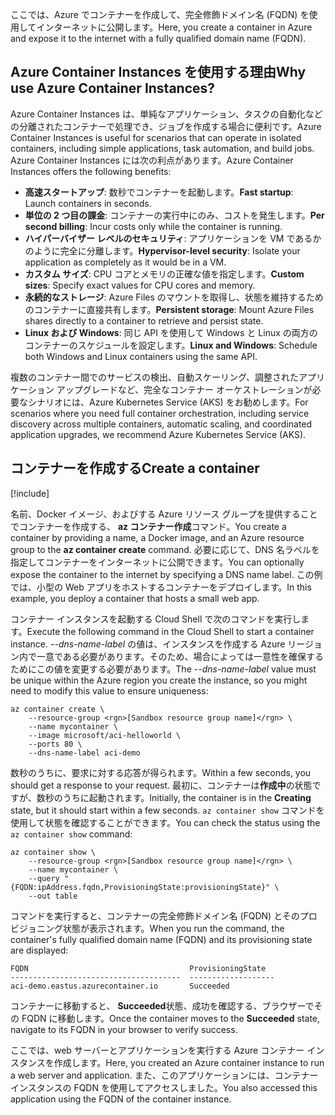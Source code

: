<span data-ttu-id="6f8d5-101">ここでは、Azure でコンテナーを作成して、完全修飾ドメイン名 (FQDN) を使用してインターネットに公開します。</span><span class="sxs-lookup"><span data-stu-id="6f8d5-101">Here, you create a container in Azure and expose it to the internet with a fully qualified domain name (FQDN).</span></span>

## <a name="why-use-azure-container-instances"></a><span data-ttu-id="6f8d5-102">Azure Container Instances を使用する理由</span><span class="sxs-lookup"><span data-stu-id="6f8d5-102">Why use Azure Container Instances?</span></span>

<span data-ttu-id="6f8d5-103">Azure Container Instances は、単純なアプリケーション、タスクの自動化などの分離されたコンテナーで処理でき、ジョブを作成する場合に便利です。</span><span class="sxs-lookup"><span data-stu-id="6f8d5-103">Azure Container Instances is useful for scenarios that can operate in isolated containers, including simple applications, task automation, and build jobs.</span></span> <span data-ttu-id="6f8d5-104">Azure Container Instances には次の利点があります。</span><span class="sxs-lookup"><span data-stu-id="6f8d5-104">Azure Container Instances offers the following benefits:</span></span>

- <span data-ttu-id="6f8d5-105">**高速スタートアップ**: 数秒でコンテナーを起動します。</span><span class="sxs-lookup"><span data-stu-id="6f8d5-105">**Fast startup**: Launch containers in seconds.</span></span>
- <span data-ttu-id="6f8d5-106">**単位の 2 つ目の課金**: コンテナーの実行中にのみ、コストを発生します。</span><span class="sxs-lookup"><span data-stu-id="6f8d5-106">**Per second billing**: Incur costs only while the container is running.</span></span>
- <span data-ttu-id="6f8d5-107">**ハイパーバイザー レベルのセキュリティ**: アプリケーションを VM であるかのように完全に分離します。</span><span class="sxs-lookup"><span data-stu-id="6f8d5-107">**Hypervisor-level security**: Isolate your application as completely as it would be in a VM.</span></span>
- <span data-ttu-id="6f8d5-108">**カスタム サイズ**: CPU コアとメモリの正確な値を指定します。</span><span class="sxs-lookup"><span data-stu-id="6f8d5-108">**Custom sizes**: Specify exact values for CPU cores and memory.</span></span>
- <span data-ttu-id="6f8d5-109">**永続的なストレージ**: Azure Files のマウントを取得し、状態を維持するためのコンテナーに直接共有します。</span><span class="sxs-lookup"><span data-stu-id="6f8d5-109">**Persistent storage**: Mount Azure Files shares directly to a container to retrieve and persist state.</span></span>
- <span data-ttu-id="6f8d5-110">**Linux および Windows**: 同じ API を使用して Windows と Linux の両方のコンテナーのスケジュールを設定します。</span><span class="sxs-lookup"><span data-stu-id="6f8d5-110">**Linux and Windows**: Schedule both Windows and Linux containers using the same API.</span></span>

<span data-ttu-id="6f8d5-111">複数のコンテナー間でのサービスの検出、自動スケーリング、調整されたアプリケーション アップグレードなど、完全なコンテナー オーケストレーションが必要なシナリオには、Azure Kubernetes Service (AKS) をお勧めします。</span><span class="sxs-lookup"><span data-stu-id="6f8d5-111">For scenarios where you need full container orchestration, including service discovery across multiple containers, automatic scaling, and coordinated application upgrades, we recommend Azure Kubernetes Service (AKS).</span></span>

## <a name="create-a-container"></a><span data-ttu-id="6f8d5-112">コンテナーを作成する</span><span class="sxs-lookup"><span data-stu-id="6f8d5-112">Create a container</span></span>

[!include[](../../../includes/azure-sandbox-activate.md)]

<span data-ttu-id="6f8d5-113">名前、Docker イメージ、およびする Azure リソース グループを提供することでコンテナーを作成する、 **az コンテナー作成**コマンド。</span><span class="sxs-lookup"><span data-stu-id="6f8d5-113">You create a container by providing a name, a Docker image, and an Azure resource group to the **az container create** command.</span></span> <span data-ttu-id="6f8d5-114">必要に応じて、DNS 名ラベルを指定してコンテナーをインターネットに公開できます。</span><span class="sxs-lookup"><span data-stu-id="6f8d5-114">You can optionally expose the container to the internet by specifying a DNS name label.</span></span> <span data-ttu-id="6f8d5-115">この例では、小型の Web アプリをホストするコンテナーをデプロイします。</span><span class="sxs-lookup"><span data-stu-id="6f8d5-115">In this example, you deploy a container that hosts a small web app.</span></span>

<span data-ttu-id="6f8d5-116">コンテナー インスタンスを起動する Cloud Shell で次のコマンドを実行します。</span><span class="sxs-lookup"><span data-stu-id="6f8d5-116">Execute the following command in the Cloud Shell to start a container instance.</span></span> <span data-ttu-id="6f8d5-117">*--dns-name-label* の値は、インスタンスを作成する Azure リージョン内で一意である必要があります。そのため、場合によっては一意性を確保するためにこの値を変更する必要があります。</span><span class="sxs-lookup"><span data-stu-id="6f8d5-117">The *--dns-name-label* value must be unique within the Azure region you create the instance, so you might need to modify this value to ensure uniqueness:</span></span>

```azurecli
az container create \
    --resource-group <rgn>[Sandbox resource group name]</rgn> \
    --name mycontainer \
    --image microsoft/aci-helloworld \
    --ports 80 \
    --dns-name-label aci-demo
```

<span data-ttu-id="6f8d5-118">数秒のうちに、要求に対する応答が得られます。</span><span class="sxs-lookup"><span data-stu-id="6f8d5-118">Within a few seconds, you should get a response to your request.</span></span> <span data-ttu-id="6f8d5-119">最初に、コンテナーは**作成中**の状態ですが、数秒のうちに起動されます。</span><span class="sxs-lookup"><span data-stu-id="6f8d5-119">Initially, the container is in the **Creating** state, but it should start within a few seconds.</span></span> <span data-ttu-id="6f8d5-120">`az container show` コマンドを使用して状態を確認することができます。</span><span class="sxs-lookup"><span data-stu-id="6f8d5-120">You can check the status using the `az container show` command:</span></span>

```azurecli
az container show \
    --resource-group <rgn>[Sandbox resource group name]</rgn> \
    --name mycontainer \
    --query "{FQDN:ipAddress.fqdn,ProvisioningState:provisioningState}" \
    --out table
```

<span data-ttu-id="6f8d5-121">コマンドを実行すると、コンテナーの完全修飾ドメイン名 (FQDN) とそのプロビジョニング状態が表示されます。</span><span class="sxs-lookup"><span data-stu-id="6f8d5-121">When you run the command, the container's fully qualified domain name (FQDN) and its provisioning state are displayed:</span></span>

```output
FQDN                                    ProvisioningState
--------------------------------------  -------------------
aci-demo.eastus.azurecontainer.io       Succeeded
```

<span data-ttu-id="6f8d5-122">コンテナーに移動すると、 **Succeeded**状態、成功を確認する、ブラウザーでその FQDN に移動します。</span><span class="sxs-lookup"><span data-stu-id="6f8d5-122">Once the container moves to the **Succeeded** state, navigate to its FQDN in your browser to verify success.</span></span>

<span data-ttu-id="6f8d5-123">ここでは、web サーバーとアプリケーションを実行する Azure コンテナー インスタンスを作成します。</span><span class="sxs-lookup"><span data-stu-id="6f8d5-123">Here, you created an Azure container instance to run a web server and application.</span></span> <span data-ttu-id="6f8d5-124">また、このアプリケーションには、コンテナー インスタンスの FQDN を使用してアクセスしました。</span><span class="sxs-lookup"><span data-stu-id="6f8d5-124">You also accessed this application using the FQDN of the container instance.</span></span>